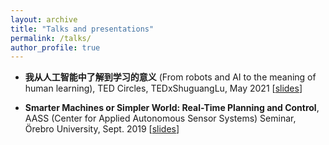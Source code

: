 ```yaml
---
layout: archive
title: "Talks and presentations"
permalink: /talks/
author_profile: true
---
```


<!--
{% if site.talkmap_link == true %}

<p style="text-decoration:underline;"><a href="/talkmap.html">See a map of all the places I've given a talk!</a></p>

{% endif %}

{% for post in site.talks reversed %}
  {% include archive-single-talk.html %}
{% endfor %}
-->

 

 - **我从人工智能中了解到学习的意义** (From robots and AI to the meaning of human learning), TED Circles, TEDxShuguangLu, May 2021 [[slides](http://zhangshiyu271.github.io/files/20210530_TEDx_slides.pdf)]
 
-  **Smarter Machines or Simpler World: Real-Time Planning and Control**, AASS (Center for Applied Autonomous Sensor Systems) Seminar, Örebro University, Sept. 2019 [[slides](http://zhangshiyu271.github.io/files/20190919_AASS_20Seminar.pdf)]
